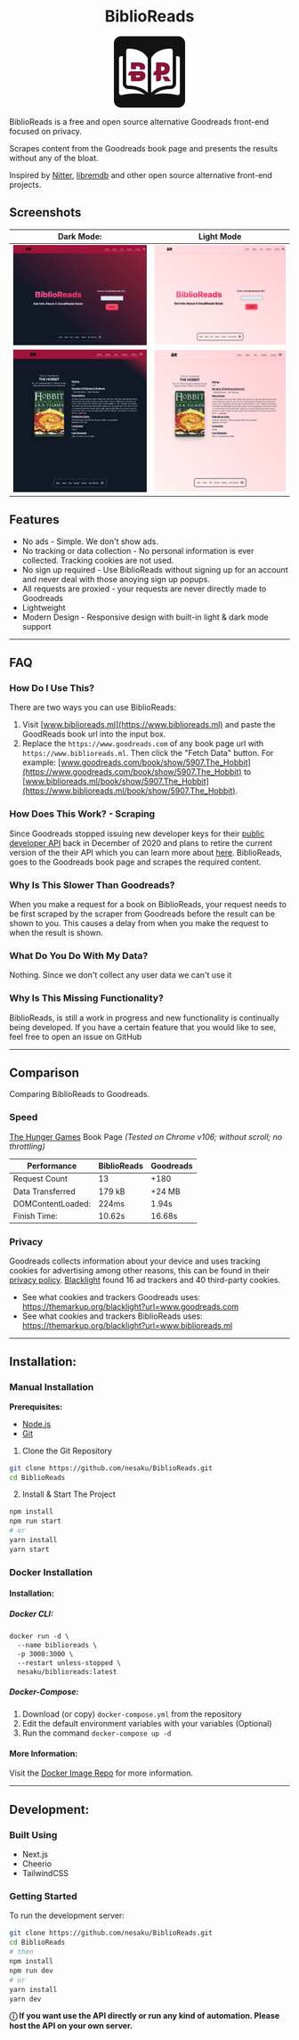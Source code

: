 <h1 align="center">BiblioReads</h1>
<div align="center" width="100%"">
<img src="/public/readme/logo.svg?raw=true" width="128" alt="BiblioReads Logo">
</div>

BiblioReads is a free and open source alternative Goodreads front-end focused on privacy.

Scrapes content from the Goodreads book page and presents the results without any of the bloat.

Inspired by [Nitter](https://github.com/zedeus/nitter), [libremdb](https://github.com/zyachel/libremdb) and other open source alternative front-end projects.

## Screenshots

|                         Dark Mode:                          |                          Light Mode                           |
| :---------------------------------------------------------: | :-----------------------------------------------------------: |
| ![Dark Mode - Homepage ](/public/readme/dark.png?raw=true)  |  ![Light Mode - Homepage](/public/readme/light.png?raw=true)  |
| ![Dark Mode - Results](/public/readme/dark-ui.png?raw=true) | ![Light Mode - Results](/public/readme/light-ui.png?raw=true) |

## Features

- No ads - Simple. We don't show ads.
- No tracking or data collection - No personal information is ever collected. Tracking cookies are not used.
- No sign up required - Use BiblioReads without signing up for an account and never deal with those anoying sign up popups.
- All requests are proxied - your requests are never directly made to Goodreads
- Lightweight
- Modern Design - Responsive design with built-in light & dark mode support

---

## FAQ

### How Do I Use This?

There are two ways you can use BiblioReads:

1. Visit [www.biblioreads.ml](https://www.biblioreads.ml) and paste the GoodReads book url into the input box.
2. Replace the `https://www.goodreads.com` of any book page url with `https://www.biblioreads.ml`. Then click the "Fetch Data" button. For example: [www.goodreads.com/book/show/5907.The_Hobbit](https://www.goodreads.com/book/show/5907.The_Hobbit) to [www.biblioreads.ml/book/show/5907.The_Hobbit](https://www.biblioreads.ml/book/show/5907.The_Hobbit).

### How Does This Work? - Scraping

Since Goodreads stopped issuing new developer keys for their [public developer API](https://www.goodreads.com/api) back in December of 2020 and plans to retire the current version of the their API which you can learn more about [here](https://help.goodreads.com/s/article/Does-Goodreads-support-the-use-of-APIs). BiblioReads, goes to the Goodreads book page and scrapes the required content.

### Why Is This Slower Than Goodreads?

When you make a request for a book on BiblioReads, your request needs to be first scraped by the scraper from Goodreads before the result can be shown to you. This causes a delay from when you make the request to when the result is shown.

### What Do You Do With My Data?

Nothing. Since we don't collect any user data we can't use it

### Why Is This Missing Functionality?

BiblioReads, is still a work in progress and new functionality is continually being developed. If you have a certain feature that you would like to see, feel free to open an issue on GitHub

---

## Comparison

Comparing BiblioReads to Goodreads.

### Speed

[The Hunger Games](https://www.goodreads.com/book/show/2767052-the-hunger-games) Book Page
_(Tested on Chrome v106; without scroll; no throttling)_

| Performance       | BiblioReads | Goodreads |
| ----------------- | ----------- | --------- |
| Request Count     | 13          | +180      |
| Data Transferred  | 179 kB      | +24 MB    |
| DOMContentLoaded: | 224ms       | 1.94s     |
| Finish Time:      | 10.62s      | 16.68s    |

### Privacy

Goodreads collects information about your device and uses tracking cookies for advertising among other reasons, this can be found in their [privacy policy](https://www.goodreads.com/about/privacy). [Blacklight](https://themarkup.org/blacklight) found 16 ad trackers and 40 third-party cookies.

- See what cookies and trackers Goodreads uses: https://themarkup.org/blacklight?url=www.goodreads.com
- See what cookies and trackers BiblioReads uses: https://themarkup.org/blacklight?url=www.biblioreads.ml

---

## Installation:

### Manual Installation

**Prerequisites:**

- [Node.js](https://nodejs.org/en/)
- [Git](https://github.com/git-guides/install-git)

1. Clone the Git Repository

```bash
git clone https://github.com/nesaku/BiblioReads.git
cd BiblioReads
```

2. Install & Start The Project

```bash
npm install
npm run start
# or
yarn install
yarn start
```

### Docker Installation

#### Installation:

##### Docker CLI:

```
docker run -d \
  --name biblioreads \
  -p 3000:3000 \
  --restart unless-stopped \
  nesaku/biblioreads:latest
```

##### Docker-Compose:

1. Download (or copy) `docker-compose.yml` from the repository
2. Edit the default environment variables with your variables (Optional)
3. Run the command `docker-compose up -d`

#### More Information:

Visit the [Docker Image Repo](https://github.com/nesaku/BiblioReads-Docker) for more information.

---

## Development:

### Built Using

- Next.js
- Cheerio
- TailwindCSS

### Getting Started

To run the development server:

```bash
git clone https://github.com/nesaku/BiblioReads.git
cd BiblioReads
# then
npm install
npm run dev
# or
yarn install
yarn dev
```

**ⓘ If you want use the API directly or run any kind of automation. Please host the API on your own server.**
